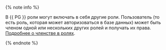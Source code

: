 {% note info %}

В {{ PG }} роли могут включать в себя другие роли. Пользователь (то есть роль, которая может авторизоваться в базе данных) может быть членом одной или нескольких других ролей и получать их права. [Подробнее о членстве в ролях](https://www.postgresql.org/docs/current/sql-grant.html).

{% endnote %}